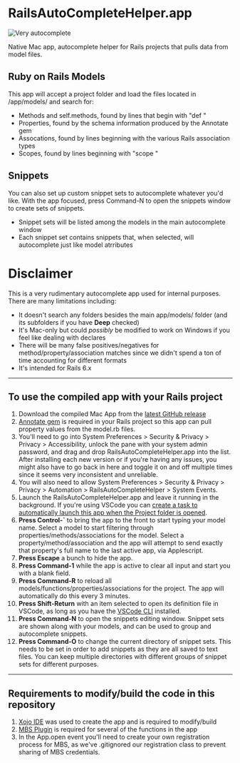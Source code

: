 # RailsAutoCompleteHelper.app

![Very autocomplete](https://media.giphy.com/media/lOkLY9GaN779AwE47I/giphy.gif)

 Native Mac app, autocomplete helper for Rails projects that pulls data from model files. 


## Ruby on Rails Models
This app will accept a project folder and load the files located in /app/models/ and search for:
- Methods and self.methods, found by lines that begin with "def "
- Properties, found by the schema information produced by the Annotate gem
- Assocations, found by lines beginning with the various Rails association types
- Scopes, found by lines beginning with "scope "

## Snippets
You can also set up custom snippet sets to autocomplete whatever you'd like. With the app focused, press Command-N to open the snippets window to create sets of snippets.
- Snippet sets will be listed among the models in the main autocomplete window
- Each snippet set contains snippets that, when selected, will autocomplete just like model atrributes

# **Disclaimer**
This is a very rudimentary autocomplete app used for internal purposes. There are many limitations including:
- It doesn't search any folders besides the main app/models/ folder (and its subfolders if you have **Deep** checked)
- It's Mac-only but could *possibly* be modified to work on Windows if you feel like dealing with declares
- There will be many false positives/negatives for method/property/association matches since we didn't spend a ton of time accounting for different formats
- It's intended for Rails 6.x

---
## To use the compiled app with your Rails project
1. Download the compiled Mac App from the [latest GitHub release](https://github.com/orangedsoft/RailsAutoCompleteHelper/releases)
2. [Annotate gem](https://github.com/ctran/annotate_models) is required in your Rails project so this app can pull property values from the model.rb files.
3. You'll need to go into System Preferences > Security & Privacy > Privacy > Accessibility, unlock the pane with your system admin password, and drag and drop RailsAutoCompleteHelper.app into the list. After installing each new version or if you're having any issues, you might also have to go back in here and toggle it on and off multiple times since it seems very inconsistent and unreliable.
4. You will also need to allow System Preferences > Security & Privacy > Privacy > Automation > RailsAutoCompleteHelper > System Events. 
5. Launch the RailsAutoCompleteHelper.app and leave it running in the background. If you're using VSCode you can [create a task to automatically launch this app when the Project folder is opened](https://code.visualstudio.com/updates/v1_30#_run-on-folder-open).
6. **Press Control-`** to bring the app to the front to start typing your model name. Select a model to start filtering through properties/methods/associations for the model. Select a property/method/association and the app will attempt to send exactly that property's full name to the last active app, via Applescript.
7. **Press Escape** a bunch to hide the app.
8. **Press Command-1** while the app is active to clear all input and start you with a blank field.
9. **Press Command-R** to reload all models/functions/properties/associations for the project. The app will automatically do this every 3 minutes.
10. **Press Shift-Return** with an item selected to open its definition file in VSCode, as long as you have the [VSCode CLI](https://code.visualstudio.com/docs/editor/command-line) installed.
11. **Press Command-N** to open the snippets editing window. Snippet sets are shown along with your models, and can be used to group and autocomplete snippets.
12. **Press Command-O** to change the current directory of snippet sets. This needs to be set in order to add snippets as they are all saved to text files. You can keep multiple directories with different groups of snippet sets for different purposes.

---
## Requirements to modify/build the code in this repository
1. [Xojo IDE](https://www.xojo.com) was used to create the app and is required to modify/build
2. [MBS Plugin](https://www.monkeybreadsoftware.net) is required for several of the functions in the app
3. In the App.open event you'll need to create your own registration process for MBS, as we've .gitignored our registration class to prevent sharing of MBS credentials.
